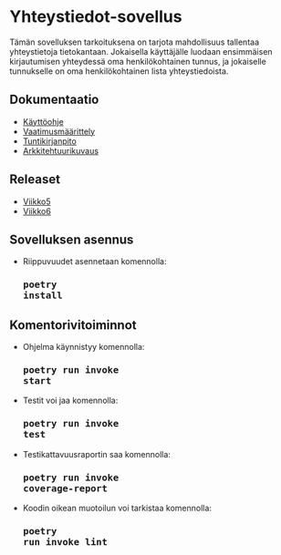 # Yhteystiedot-sovellus
Tämän sovelluksen tarkoituksena on tarjota mahdollisuus tallentaa yhteystietoja tietokantaan. Jokaisella käyttäjälle luodaan ensimmäisen kirjautumisen yhteydessä oma henkilökohtainen tunnus, ja jokaiselle tunnukselle on oma henkilökohtainen lista yhteystiedoista.  

## Dokumentaatio
- [Käyttöohje](https://github.com/vaisajuh/ot-harjoitustyo/blob/master/dokumentaatio/kayttoohje.md)<br>
- [Vaatimusmäärittely](https://github.com/vaisajuh/ot-harjoitustyo/blob/master/dokumentaatio/vaatimusmaarittely.md) <br>
- [Tuntikirjanpito](https://github.com/vaisajuh/ot-harjoitustyo/blob/master/dokumentaatio/tuntikirjanpito.md) <br>
- [Arkkitehtuurikuvaus](https://github.com/vaisajuh/ot-harjoitustyo/blob/master/dokumentaatio/arkkitehtuuri.md)

## Releaset
- [Viikko5](https://github.com/vaisajuh/ot-harjoitustyo/releases/tag/viikko5)
- [Viikko6](https://github.com/vaisajuh/ot-harjoitustyo/releases/tag/viikko6)

## Sovelluksen asennus
- Riippuvuudet asennetaan komennolla: <h3><pre>poetry install</pre></h3>

## Komentorivitoiminnot
- Ohjelma käynnistyy komennolla: <h3><pre>poetry run invoke start</pre></h3>
- Testit voi jaa komennolla: <h3><pre>poetry run invoke test</pre></h3>
- Testikattavuusraportin saa komennolla: <h3><pre>poetry run invoke coverage-report</pre></h3>
- Koodin oikean muotoilun voi tarkistaa komennolla: <h3><pre>poetry run invoke lint</pre></h3>
